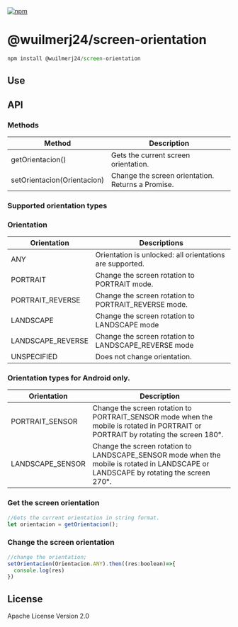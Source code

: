 <a href="https://www.npmjs.com/package/@wuilmerj24/screen-orientation">
    <img src="https://img.shields.io/npm/dt/@wuilmerj24/screen-orientation.svg?label=npm%20downloads" alt="npm">
</a>

# @wuilmerj24/screen-orientation

```javascript
npm install @wuilmerj24/screen-orientation
```

## Use

## API

### Methods

| Method | Description |
| ------ | ----------- |
| getOrientacion() | Gets the current screen orientation. |
| setOrientacion(Orientacion) | Change the screen orientation. Returns a Promise. |

### Supported orientation types

### Orientation

| Orientation | Descriptions |
| ----------- | ----------- |
| ANY | Orientation is unlocked: all orientations are supported. |
| PORTRAIT | Change the screen rotation to PORTRAIT mode. |
| PORTRAIT_REVERSE | Change the screen rotation to PORTRAIT_REVERSE mode. |
| LANDSCAPE | Change the screen rotation to LANDSCAPE mode |
| LANDSCAPE_REVERSE | Change the screen rotation to LANDSCAPE_REVERSE mode |
| UNSPECIFIED | Does not change orientation. |

### Orientation types for Android only.
| Orientation | Description |
| ----------- | ----------- |
| PORTRAIT_SENSOR | Change the screen rotation to PORTRAIT_SENSOR mode when the mobile is rotated in PORTRAIT or PORTRAIT by rotating the screen 180°. |
| LANDSCAPE_SENSOR | Change the screen rotation to LANDSCAPE_SENSOR mode when the mobile is rotated in LANDSCAPE or LANDSCAPE by rotating the screen 270°. |

### Get the screen orientation

```javascript
//Gets the current orientation in string format.
let orientacion = getOrientacion();
```

### Change the screen orientation

```javascript
//change the orientation;
setOrientacion(Orientacion.ANY).then((res:boolean)=>{
  console.log(res)
})
```

## License

Apache License Version 2.0
